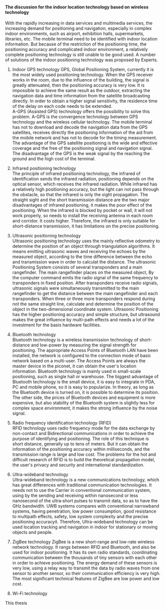 #### The discussion for the indoor location technology based on wireless technology 

With the rapidly increasing in data services and multimedia services, the increasing demand for positioning and navigation, especially in complex indoor environments, such as airport, exhibition halls, supermarkets, libraries, etc. The mobile terminal need to be identified with indoor location information. But because of the restriction of the positioning time, the positioning accuracy and complicated indoor environment, a relatively complete positioning technology is still unable to be good used. A number of solutions of the indoor positioning technology was proposed by Experts.


1. Indoor GPS technology
GPS, Global Positioning System, currently it is the most widely used positioning technology. When the GPS receiver works in the room, due to the influence of the building, the signal is greatly attenuated, then the positioning accuracy is very low. It is impossible to achieve the same result as the outdoor, extracting the navigation data and time information from the satellite broadcasting directly. In order to obtain a higher signal sensitivity, the residence time of the delay on each code needs to be extended.  
A-GPS (Assisted GPS) technology offers the possibility to solve this problem. A-GPS is the convergence technology between GPS technology and  the wireless cellular technology. The mobile terminal has not to download and decode the navigation data from the GPS satellites, receives directly the positioning information of the aid from the mobile network and has not to decode for the timing measurement.  
The advantage of the GPS satellite positioning is the wide and effective coverage and the free of the positioning signal and navigation signal. The disadvantage of the GPS is the weak signal by the reaching the ground and the high cost of the terminal.  

2. Infrared positioning technology  
The principle of infrared positioning technology, the infrared of identification sends the infrared radiation, positioning depends on the optical sensor, which receives the infrared radiation. While infrared has a relatively high positioning accuracy, but the light can not pass through the obstacle, so that the infrared is only the sight propagation. The straight sight and the short transmission distance are the two major disadvantages of infrared positioning, it makes the poor effect of the positioning. When the infrared is blocked by pocket or wall, it  will not work properly, so needs to install the receiving antenna in each room and corridor. It costs higher. Therefore, the infrared is only suitable for short-distance transmission, it has limitations on the precise positioning.

3. Ultrasonic positioning technology  
Ultrasonic positioning technology uses the mainly reflective odometry to determine the position of an object through triangulation algorithms. It means emitting ultrasonic waves and receiving the echoes by the measured object, according to the time difference between the echo and transmission wave in order to calculat the distance. The ultrasonic Positioning System consists of several transponders and a main rangefinder. The main rangefinder places on the measured object, By the computer command emits the radio signal of the same  frequency to transponders in fixed position. After transponders receive radio signals, ultrasonic signals were simultaneously transmitted to the main rangefinder to get the distance between the main rangefinder and each transponders. When three or three more transponders respond during not the same straight line, calculate and determine the position of the object in the two-dimensional coordinate system. Ultrasonic Positioning has the higher positioning accuracy and simple structure, but ultrasound makes the great influence by multi-path effects and needs a lot of the investment for the basis hardware facilities.  

4. Bluetooth technology  
Bluetooth technology is a wireless transmission technology of short-distance and low-power by measuring the signal strength for positioning. The appropriate Access Points of Bluetooth LAN have been installed, the network is configured to the connection mode of basic network based on a multi-user. The Access Points are always the master device in the piconet, it can obtain the user's location information. Bluetooth technology is mainly used in small-scale positioning, such as single hall or warehouse. The biggest advantage of Bluetooth technology is the small device, it is easy to integrate in PDA, PC and mobile phone, so it is easy to popularize. In theory, as long as the Bluetooth device is turned on, it is possible to determine its position. The other side, the prices of Bluetooth devices and equipment is more expensive, but also stability of the Bluetooth system is slightly less for complex space environment, it makes the strong influence by the noise signal.  

5. Radio frequency identification technology (RFID)  
RFID technology uses radio frequency mode for the data exchange by non-contact and Bidirectional communications in order to achieve the purpose of identifying and positioning. The role of this technique is short distance, generally up to tens of meters. But it can obtain the information of the positioning accuracy within milliseconds, and the transmission range is large and low cost. The problems for the hot and difficult research of RFID is to build the theoretical propagation model, the user's privacy and security and international standardization.  

6. Ultra-wideband technology  
Ultra-wideband technology is a new communications technology, which has great differences with traditional communication technologies. 
It needs not to use the Carrier in conventional communication system, using by the sending and receiving within nanosecond or less nanosecond of the ultra‐short	pulses to transmit data, so as to have the GHz bandwidth. UWB systems compares with conventional narrowband systems, having penetration, low power consumption, good resistance to multipath effects, safety, low system complexity and the precise positioning accuracyit. Therefore, Ultra-wideband technology can be used location tracking and navigation in indoor for stationary or moving objects and people.  

7. ZigBee technology
ZigBee is a new short-range and low-rate wireless network technology. It rangs between RFID and Bluetooth, and also be used for indoor positioning. It has its own radio standards, coordinating communication between the thousands of tiny sensors with each other in order to achieve positioning. The energy demand of these sensors is very low, using a relay way to transmit the data by radio waves from one sensor to another sensor, so their communication efficiency is very high. The most significant technical features of ZigBee are low power and low cost.  

8. Wi-Fi technology  


This thesis
